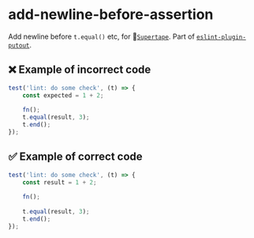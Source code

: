 # add-newline-before-assertion

Add newline before `t.equal()` etc, for 📼[`Supertape`](https://github.com/coderaiser/supertape).
Part of [`eslint-plugin-putout`](https://github.com/coderaiser/putout/tree/master/packages/eslint-plugin-putout#rules).

## ❌ Example of incorrect code


```js
test('lint: do some check', (t) => {
    const expected = 1 + 2;
    
    fn();
    t.equal(result, 3);
    t.end();
});
```

## ✅ Example of correct code

```js
test('lint: do some check', (t) => {
    const result = 1 + 2;
    
    fn();
    
    t.equal(result, 3);
    t.end();
});
```
